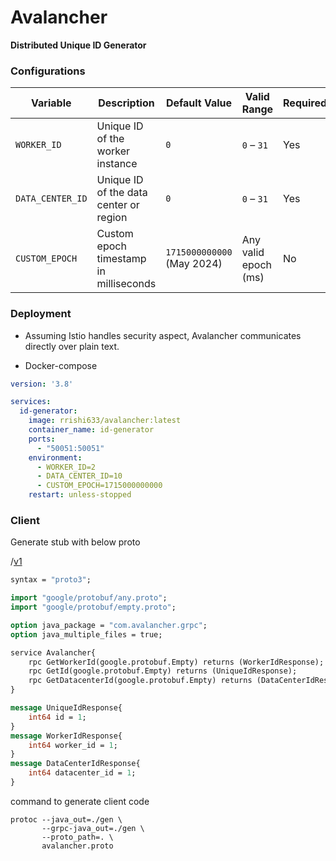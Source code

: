 # Avalancher
**Distributed Unique ID Generator**

### Configurations

| Variable         | Description                            | Default Value              | Valid Range          | Required |
| ---------------- | -------------------------------------- | -------------------------- | -------------------- | -------- |
| `WORKER_ID`      | Unique ID of the worker instance       | `0`                        | `0` – `31`           | Yes      |
| `DATA_CENTER_ID` | Unique ID of the data center or region | `0`                        | `0` – `31`           | Yes      |
| `CUSTOM_EPOCH`   | Custom epoch timestamp in milliseconds | `1715000000000` (May 2024) | Any valid epoch (ms) | No       |


### Deployment

- Assuming Istio handles security aspect, Avalancher communicates directly over plain text.

- Docker-compose
```yaml
version: '3.8'

services:
  id-generator:
    image: rrishi633/avalancher:latest
    container_name: id-generator
    ports:
      - "50051:50051"
    environment:
      - WORKER_ID=2
      - DATA_CENTER_ID=10
      - CUSTOM_EPOCH=1715000000000
    restart: unless-stopped
```

### Client

Generate stub with below proto

/[v1](https://github.com/cd-x/Avalancher/blob/master/src/main/proto/avalancher.proto)

```protobuf
syntax = "proto3";

import "google/protobuf/any.proto";
import "google/protobuf/empty.proto";

option java_package = "com.avalancher.grpc";
option java_multiple_files = true;

service Avalancher{
    rpc GetWorkerId(google.protobuf.Empty) returns (WorkerIdResponse);
    rpc GetId(google.protobuf.Empty) returns (UniqueIdResponse);
    rpc GetDatacenterId(google.protobuf.Empty) returns (DataCenterIdResponse);
}

message UniqueIdResponse{
    int64 id = 1;
}
message WorkerIdResponse{
    int64 worker_id = 1;
}
message DataCenterIdResponse{
    int64 datacenter_id = 1;
}
```

command to generate client code

```shell
protoc --java_out=./gen \
       --grpc-java_out=./gen \
       --proto_path=. \
       avalancher.proto

```